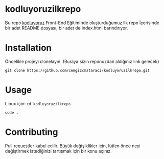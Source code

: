 # kodluyoruzilkrepo
 Bu repo [kodluyoruz](https://www.kodluyoruz.org/) Front-End Eğitiminde oluşturduğumuz ilk repo İçerisinde bir adet README dosyası, bir adet de index.html barındırıyor.


 # Installation
 Öncelikle projeyi clonelayın. (Buraya sizin reponuzdan aldığınız link gelecek)

 ` git clone https://github.com/cengizcmataraci/kodluyoruzilkrepo.git `

 # Usage
 Linux için:
 `cd kodluyoruzilkrepo  `
 
 ` code . `

 # Contributing
 Pull requestler kabul edilir. Büyük değişiklikler için, lütfen önce neyi değiştirmek istediğinizi tartışmak için bir konu açınız.
